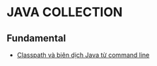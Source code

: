 # JAVA COLLECTION

## Fundamental

- [Classpath và biên dịch Java từ command line](/posts/java-collection/Run_file_basic.mdx)